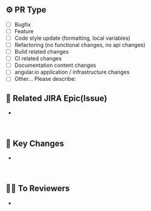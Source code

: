 ## ⚙️ PR Type

- [ ] Bugfix
- [ ] Feature
- [ ] Code style update (formatting, local variables)
- [ ] Refactoring (no functional changes, no api changes)
- [ ] Build related changes
- [ ] CI related changes
- [ ] Documentation content changes
- [ ] angular.io application / infrastructure changes
- [ ] Other... Please describe:

## 📑 Related JIRA Epic(Issue)

-

<br/>

## 🔑 Key Changes

-

<br/>

## 🤝🏻 To Reviewers

-

<br/>
